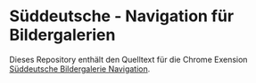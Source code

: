 # Süddeutsche - Navigation für Bildergalerien

Dieses Repository enthält den Quelltext für die Chrome Exension [Süddeutsche Bildergalerie Navigation](https://chrome.google.com/webstore/detail/eebjeocfakijcleckaehadchcjimbjbk).
